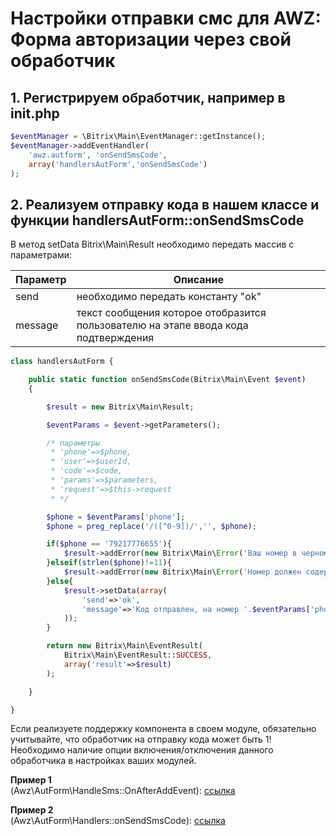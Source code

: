 # Настройки отправки смс для AWZ: Форма авторизации через свой обработчик

<!-- settany-start -->

## 1. Регистрируем обработчик, например в init.php

```php
$eventManager = \Bitrix\Main\EventManager::getInstance();
$eventManager->addEventHandler(
    'awz.autform', 'onSendSmsCode',
    array('handlersAutForm','onSendSmsCode')
);
```

## 2. Реализуем отправку кода в нашем классе и функции handlersAutForm::onSendSmsCode

В метод setData Bitrix\Main\Result необходимо передать массив с параметрами:

| Параметр | Описание |
|---|---|
| send | необходимо передать константу "ok" |
| message | текст сообщения которое отобразится пользователю на этапе ввода кода подтверждения |


```php
class handlersAutForm {

    public static function onSendSmsCode(Bitrix\Main\Event $event)
    {

        $result = new Bitrix\Main\Result;

        $eventParams = $event->getParameters();

        /* параметры
         * 'phone'=>$phone,
         * 'user'=>$userId,
         * 'code'=>$code,
         * 'params'=>$parameters,
         * 'request'=>$this->request
         * */

        $phone = $eventParams['phone'];
        $phone = preg_replace('/([^0-9])/','', $phone);

        if($phone == '79217776655'){
            $result->addError(new Bitrix\Main\Error('Ваш номер в черном списке'));
        }elseif(strlen($phone)!=11){
            $result->addError(new Bitrix\Main\Error('Номер должен содержать 11 символов'));
        }else{
            $result->setData(array(
                'send'=>'ok',
                'message'=>'Код отправлен, на номер '.$eventParams['phone'].', код: '.$eventParams['code']
            ));
        }

        return new Bitrix\Main\EventResult(
            Bitrix\Main\EventResult::SUCCESS,
            array('result'=>$result)
        );

    }

}
```

Если реализуете поддержку компонента в своем модуле, обязательно учитывайте, что обработчик на отправку кода может быть 1! 
Необходимо наличие опции включения/отключения данного обработчика в настройках ваших модулей.

**Пример 1**<br> (Awz\AutForm\HandleSms::OnAfterAddEvent):
[ссылка](https://github.com/azahalski/awz.autform/blob/main/bitrix/modules/awz.autform/lib/handlesms/aut.php)

**Пример 2**<br> (Awz\AutForm\Handlers::onSendSmsCode):
[ссылка](https://github.com/azahalski/awz.autform/blob/main/bitrix/modules/awz.autform/lib/handlers.php)

<!-- settany-end -->